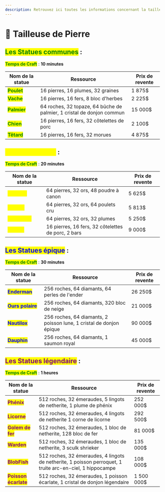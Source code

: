```yaml
---
description: Retrouvez ici toutes les informations concernant la tailleuse de pierre
---
```


# 🗿 Tailleuse de Pierre

## <mark style="color:green;">**Les Statues communes**</mark>**&#x20;:**

<mark style="color:green;">**Temps de Craft**</mark> : **10 minutes**&#x20;

| Nom de la statue                                      | Ressource                                                              | Prix de revente  |
|-------------------------------------------------------|------------------------------------------------------------------------|------------------|
| <mark style="color:green;">**Poulet**</mark>          | 16 pierres, 16 plumes, 32 graines                                      | 1 875$           |
| <mark style="color:green;">**Vache**</mark>           | 16 pierres, 16 fers, 8 bloc d'herbes                                   | 2 225$           |
| <mark style="color:green;">**Palmier**</mark>         | 64 roches, 32 topaze, 64 bûche de palmier,  1 cristal de donjon commun | 15 000$          |
| <mark style="color:green;">**Chien**</mark>           | 16 pierres, 16 fers, 32 côtelettes de porc                             | 2 100$           |
| <mark style="color:green;">**Têtard**</mark>          | 16 pierres, 16 fers, 32 morues                                         | 4 875$           |

## <mark style="color:yellow;">**Les Statues rare**</mark>**&#x20;:**

<mark style="color:green;">**Temps de Craft**</mark> : **20 minutes**&#x20;

| Nom de la statue                                     | Ressource                                  | Prix de revente  |
|------------------------------------------------------|--------------------------------------------|------------------|
| <mark style="color:yellow;">**Creeper**</mark>       | 64 pierres, 32 ors, 48 poudre à canon      | 5 625$           |
| <mark style="color:yellow;">**Renard**</mark>        | 64 pierres, 32 ors, 64 poulets cru         | 5 813$           |
| <mark style="color:yellow;">**Perroquet**</mark>     | 64 pierres, 32 ors, 32 plumes              | 5 250$           |
| <mark style="color:yellow;">**Requin**</mark>        | 16 pierres, 16 fers, 32 côtelettes de porc, 2 bars | 9 000$           |

## <mark style="color:blue;">**Les Statues épique**</mark>**&#x20;:**

<mark style="color:green;">**Temps de Craft**</mark> : **30 minutes**&#x20;

| Nom de la statue                                  | Ressource                                                           | Prix de revente |
|---------------------------------------------------|---------------------------------------------------------------------|-----------------|
| <mark style="color:blue">**Enderman**</mark>      | 256 roches, 64 diamants, 64 perles de l'ender                       | 26 250$         |
| <mark style="color:blue">**Ours polaire**</mark>  | 256 roches, 64 diamants, 320 bloc de neige                          | 21 000$         |
| <mark style="color:blue">**Nautilox**</mark>      | 256 roches, 64 diamants, 2 poisson lune, 1 cristal de donjon épique | 90 000$         |
| <mark style="color:blue">**Dauphin**</mark>       | 256 roches, 64 diamants, 1 saumon royal                             | 45 000$         |

## <mark style="color:purple;">**Les Statues légendaire**</mark>**&#x20;:**

<mark style="color:green;">**Temps de Craft**</mark> : **1 heures**&#x20;

| Nom de la statue                                       | Ressource                                                                                          | Prix de revente |
|--------------------------------------------------------|-----------------------------------------------------------------------------------------------------------|----------|
| <mark style="color:purple">**Phénix**</mark>           | 512 roches, 32 émeraudes, 5 lingots de netherite, 1 plume de phénix                                       | 252 000$ |
| <mark style="color:purple">**Licorne**</mark>          | 512 roches, 32 émeraudes, 4 lingots de netherite 1 corne de licorne                                       | 292 500$ |
| <mark style="color:purple">**Golem de fer**</mark>     | 512 roches, 32 émeraudes, 1 bloc de netherite,  128 bloc de fer                                           |81 000$   |
| <mark style="color:purple">**Warden**</mark>           | 512 roches, 32 émeraudes, 1 bloc de netherite,  3 sculk shrieker                                          | 135 000$ |
| <mark style="color:purple">**BlobFish**</mark>         | 512 roches, 32 émeraudes, 4 lingots de netherite, 1 poisson perroquet, 1 truite arc-en-ciel, 1 hippocampe | 108 000$ |
| <mark style="color:purple">**Poisson écarlate**</mark> | 512 roches, 32 émeraudes, 1 poisson écarlate,  1 cristal de donjon légendaire                           | 1 500 000$ |
